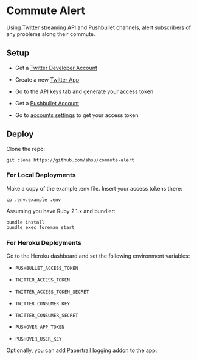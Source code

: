 # Commute Alert

Using Twitter streaming API and Pushbullet channels, alert subscribers of any 
problems along their commute.

## Setup

* Get a [Twitter Developer Account](https://dev.twitter.com/)
 * Create a new [Twitter App](https://apps.twitter.com/app/new)
 * Go to the API keys tab and generate your access token

* Get a [Pushbullet Account](https://www.pushbullet.com)
 * Go to [accounts settings](https://www.pushbullet.com/account) to get your access token

## Deploy

Clone the repo:

    git clone https://github.com/shsu/commute-alert

### For Local Deployments

Make a copy of the example .env file. Insert your access tokens there:

    cp .env.example .env

Assuming you have Ruby 2.1.x and bundler:

    bundle install
    bundle exec foreman start
    
### For Heroku Deployments
    
Go to the Heroku dashboard and set the following environment variables:

* `PUSHBULLET_ACCESS_TOKEN`
* `TWITTER_ACCESS_TOKEN`
* `TWITTER_ACCESS_TOKEN_SECRET`
* `TWITTER_CONSUMER_KEY`
* `TWITTER_CONSUMER_SECRET`

* `PUSHOVER_APP_TOKEN`
* `PUSHOVER_USER_KEY`

Optionally, you can add [Papertrail logging addon](https://addons.heroku.com/papertrail) to the app.
